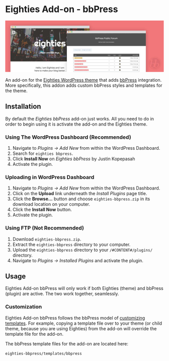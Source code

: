 # Eighties Add-on - bbPress

![Eighties Add-on Banner - 1544x500](assets/banner-1544x500.jpg)

An add-on for the [Eighties WordPress theme](http://eighties.me) that adds [bbPress](http://bbpress.org) integration. More specifically, this addon adds  custom bbPress styles and templates for the theme.

## Installation

By default the _Eighties bbPress_ add-on just works. All you need to do in order to begin using it is activate the add-on and the Eighties theme.

### Using The WordPress Dashboard (Recommended)

1. Navigate to *Plugins → Add New* from within the WordPress Dashboard.
2. Search for `eighties bbpress`.
3. Click **Install Now** on *Eighties bbPress* by Justin Kopepasah
4. Activate the plugin.

### Uploading in WordPress Dashboard

1. Navigate to *Plugins → Add New* from within the WordPress Dashboard.
2. Click on the **Upload** link underneath the *Install Plugins* page title.
3. Click the **Browse...** button and choose `eighties-bbpress.zip` in its download location on your computer.
4. Click the **Install Now** button.
5. Activate the plugin.

### Using FTP (Not Recommended)

1. Download `eighties-bbpress.zip`.
2. Extract the `eighties-bbpress` directory to your computer.
3. Upload the `eighties-bbpress` directory to your `/#CONTENT#/plugins/` directory.
4. Navigate to *Plugins → Installed Plugins* and activate the plugin.

## Usage

Eighties Add-on bbPress will only work if both Eighties (theme) and bbPress (plugin) are active. The two work together, seamlessly.

### Customization

Eighties Add-on bbPress follows the bbPress model of [customizing templates](http://codex.bbpress.org/theme-compatibility/step-by-step-guide-to-creating-a-custom-bbpress-theme/). For example, copying a template file over to your theme (or child theme, because you are using Eighties) from the add-on will override the template file for the add-on.

The bbPress template files for the add-on are located here:

```
eighties-bbpress/templates/bbpress
```

